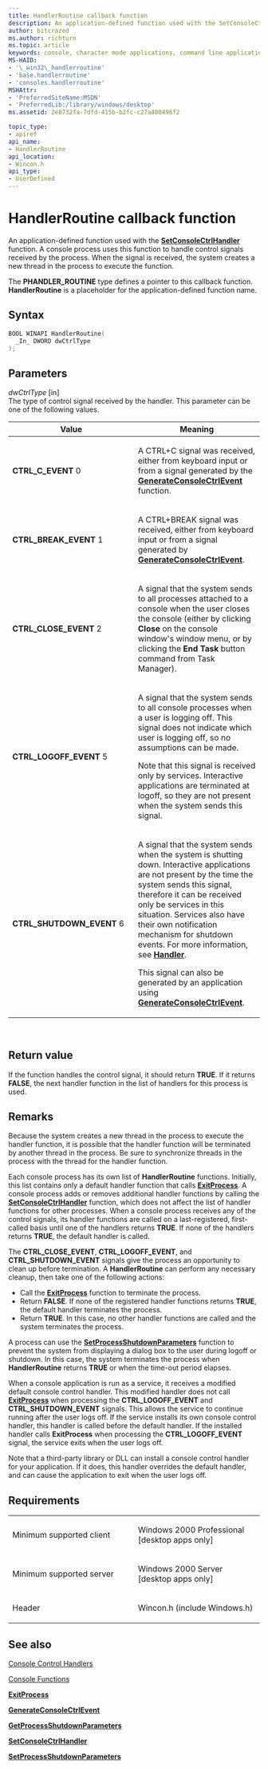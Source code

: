 ```yaml
---
title: HandlerRoutine callback function
description: An application-defined function used with the SetConsoleCtrlHandler function. A console process uses this function to handle control signals received by the process.
author: bitcrazed
ms.author: richturn
ms.topic: article
keywords: console, character mode applications, command line applications, terminal applications, console api
MS-HAID:
- '\_win32\_handlerroutine'
- 'base.handlerroutine'
- 'consoles.handlerroutine'
MSHAttr:
- 'PreferredSiteName:MSDN'
- 'PreferredLib:/library/windows/desktop'
ms.assetid: 2e8732fa-7dfd-415b-b2fc-c27a400496f2

topic_type:
- apiref
api_name:
- HandlerRoutine
api_location:
- Wincon.h
api_type:
- UserDefined
---
```


# HandlerRoutine callback function


An application-defined function used with the [**SetConsoleCtrlHandler**](setconsolectrlhandler.md) function. A console process uses this function to handle control signals received by the process. When the signal is received, the system creates a new thread in the process to execute the function.

The **PHANDLER\_ROUTINE** type defines a pointer to this callback function. **HandlerRoutine** is a placeholder for the application-defined function name.

Syntax
------

```C
BOOL WINAPI HandlerRoutine(
  _In_ DWORD dwCtrlType
);
```

Parameters
----------

*dwCtrlType* \[in\]  
The type of control signal received by the handler. This parameter can be one of the following values.

<table>
<colgroup>
<col width="50%" />
<col width="50%" />
</colgroup>
<thead>
<tr class="header">
<th>Value</th>
<th>Meaning</th>
</tr>
</thead>
<tbody>
<tr class="odd">
<td><span id="CTRL_C_EVENT"></span><span id="ctrl_c_event"></span>
<strong>CTRL_C_EVENT</strong>
0</td>
<td><p>A CTRL+C signal was received, either from keyboard input or from a signal generated by the <a href="generateconsolectrlevent.md" data-raw-source="[&lt;strong&gt;GenerateConsoleCtrlEvent&lt;/strong&gt;](generateconsolectrlevent.md)"><strong>GenerateConsoleCtrlEvent</strong></a> function.</p></td>
</tr>
<tr class="even">
<td><span id="CTRL_BREAK_EVENT"></span><span id="ctrl_break_event"></span>
<strong>CTRL_BREAK_EVENT</strong>
1</td>
<td><p>A CTRL+BREAK signal was received, either from keyboard input or from a signal generated by <a href="generateconsolectrlevent.md" data-raw-source="[&lt;strong&gt;GenerateConsoleCtrlEvent&lt;/strong&gt;](generateconsolectrlevent.md)"><strong>GenerateConsoleCtrlEvent</strong></a>.</p></td>
</tr>
<tr class="odd">
<td><span id="CTRL_CLOSE_EVENT"></span><span id="ctrl_close_event"></span>
<strong>CTRL_CLOSE_EVENT</strong>
2</td>
<td><p>A signal that the system sends to all processes attached to a console when the user closes the console (either by clicking <strong>Close</strong> on the console window&#39;s window menu, or by clicking the <strong>End Task</strong> button command from Task Manager).</p></td>
</tr>
<tr class="even">
<td><span id="CTRL_LOGOFF_EVENT"></span><span id="ctrl_logoff_event"></span>
<strong>CTRL_LOGOFF_EVENT</strong>
5</td>
<td><p>A signal that the system sends to all console processes when a user is logging off. This signal does not indicate which user is logging off, so no assumptions can be made.</p>
<p>Note that this signal is received only by services. Interactive applications are terminated at logoff, so they are not present when the system sends this signal.</p></td>
</tr>
<tr class="odd">
<td><span id="CTRL_SHUTDOWN_EVENT"></span><span id="ctrl_shutdown_event"></span>
<strong>CTRL_SHUTDOWN_EVENT</strong>
6</td>
<td><p>A signal that the system sends when the system is shutting down. Interactive applications are not present by the time the system sends this signal, therefore it can be received only be services in this situation. Services also have their own notification mechanism for shutdown events. For more information, see <a href="https://msdn.microsoft.com/library/windows/desktop/ms683240" data-raw-source="[&lt;strong&gt;Handler&lt;/strong&gt;](https://msdn.microsoft.com/library/windows/desktop/ms683240)"><strong>Handler</strong></a>.</p>
<p>This signal can also be generated by an application using <a href="generateconsolectrlevent.md" data-raw-source="[&lt;strong&gt;GenerateConsoleCtrlEvent&lt;/strong&gt;](generateconsolectrlevent.md)"><strong>GenerateConsoleCtrlEvent</strong></a>.</p></td>
</tr>
<tr class="even">
</tr>
<tr class="odd">
</tr>
<tr class="even">
</tr>
</tbody>
</table>

 

Return value
------------

If the function handles the control signal, it should return **TRUE**. If it returns **FALSE**, the next handler function in the list of handlers for this process is used.

Remarks
-------

Because the system creates a new thread in the process to execute the handler function, it is possible that the handler function will be terminated by another thread in the process. Be sure to synchronize threads in the process with the thread for the handler function.

Each console process has its own list of **HandlerRoutine** functions. Initially, this list contains only a default handler function that calls [**ExitProcess**](https://msdn.microsoft.com/library/windows/desktop/ms682658). A console process adds or removes additional handler functions by calling the [**SetConsoleCtrlHandler**](setconsolectrlhandler.md) function, which does not affect the list of handler functions for other processes. When a console process receives any of the control signals, its handler functions are called on a last-registered, first-called basis until one of the handlers returns **TRUE**. If none of the handlers returns **TRUE**, the default handler is called.

The **CTRL\_CLOSE\_EVENT**, **CTRL\_LOGOFF\_EVENT**, and **CTRL\_SHUTDOWN\_EVENT** signals give the process an opportunity to clean up before termination. A **HandlerRoutine** can perform any necessary cleanup, then take one of the following actions:

- Call the [**ExitProcess**](https://msdn.microsoft.com/library/windows/desktop/ms682658) function to terminate the process.
- Return **FALSE**. If none of the registered handler functions returns **TRUE**, the default handler terminates the process.
- Return **TRUE**. In this case, no other handler functions are called and the system terminates the process.

A process can use the [**SetProcessShutdownParameters**](https://msdn.microsoft.com/library/windows/desktop/ms686227) function to prevent the system from displaying a dialog box to the user during logoff or shutdown. In this case, the system terminates the process when **HandlerRoutine** returns **TRUE** or when the time-out period elapses.

When a console application is run as a service, it receives a modified default console control handler. This modified handler does not call [**ExitProcess**](https://msdn.microsoft.com/library/windows/desktop/ms682658) when processing the **CTRL\_LOGOFF\_EVENT** and **CTRL\_SHUTDOWN\_EVENT** signals. This allows the service to continue running after the user logs off. If the service installs its own console control handler, this handler is called before the default handler. If the installed handler calls **ExitProcess** when processing the **CTRL\_LOGOFF\_EVENT** signal, the service exits when the user logs off.

Note that a third-party library or DLL can install a console control handler for your application. If it does, this handler overrides the default handler, and can cause the application to exit when the user logs off.

Requirements
------------

<table>
<colgroup>
<col width="50%" />
<col width="50%" />
</colgroup>
<tbody>
<tr class="odd">
<td><p>Minimum supported client</p></td>
<td><p>Windows 2000 Professional [desktop apps only]</p></td>
</tr>
<tr class="even">
<td><p>Minimum supported server</p></td>
<td><p>Windows 2000 Server [desktop apps only]</p></td>
</tr>
<tr class="odd">
<td><p>Header</p></td>
<td>Wincon.h (include Windows.h)</td>
</tr>
</tbody>
</table>

## <span id="see_also"></span>See also


[Console Control Handlers](console-control-handlers.md)

[Console Functions](console-functions.md)

[**ExitProcess**](https://msdn.microsoft.com/library/windows/desktop/ms682658)

[**GenerateConsoleCtrlEvent**](generateconsolectrlevent.md)

[**GetProcessShutdownParameters**](https://msdn.microsoft.com/library/windows/desktop/ms683221)

[**SetConsoleCtrlHandler**](setconsolectrlhandler.md)

[**SetProcessShutdownParameters**](https://msdn.microsoft.com/library/windows/desktop/ms686227)

 

 




